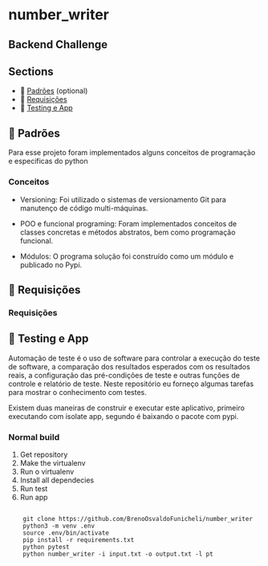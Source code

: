 # number_writer

 

## Backend Challenge 



## Sections

* :scroll: [Padrões](#scroll-patterns) (optional)
* :blue_book: [Requisições](#blue_book-requirements)
* :postbox: [Testing e App](#postbox-testing)

## :scroll: Padrões

Para esse projeto foram implementados alguns conceitos de programação e especificas do python

### Conceitos

* Versioning: Foi utilizado o sistemas de versionamento Git para manutenço de código multi-máquinas.

* POO e funcional programing: Foram implementados conceitos de classes concretas e métodos abstratos, bem como programação funcional.

* Módulos: O programa solução foi construído como um módulo e publicado no Pypi.


## :blue_book: Requisições



### Requisições




## :postbox: Testing e App

Automação de teste é o uso de software para controlar a execução do teste de software, a comparação dos resultados esperados com os resultados reais, a configuração das pré-condições de teste e outras funções de controle e relatório de teste.
Neste repositório eu forneço algumas tarefas para mostrar o conhecimento com testes.


Existem duas maneiras de construir e executar este aplicativo, primeiro executando com isolate app, segundo é baixando o pacote com pypi.

### Normal build

1. Get repository
2. Make the virtualenv
3. Run o virtualenv
4. Install all dependecies
5. Run test
6. Run app

```console

    git clone https://github.com/BrenoOsvaldoFunicheli/number_writer
    python3 -m venv .env
    source .env/bin/activate
    pip install -r requirements.txt
    python pytest
    python number_writer -i input.txt -o output.txt -l pt

```



